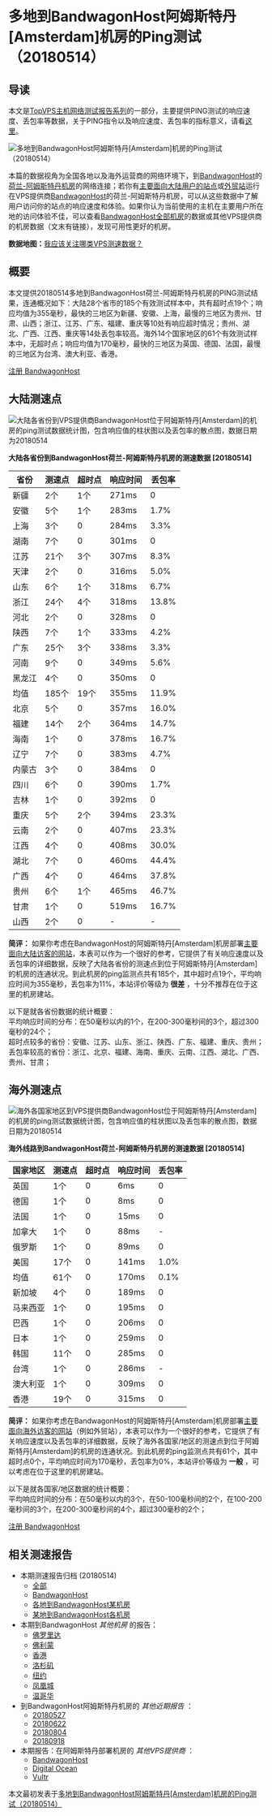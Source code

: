 #  多地到BandwagonHost阿姆斯特丹[Amsterdam]机房的Ping测试（20180514） 

## 导读

本文是[TopVPS主机网络测试报告系列](https://vps123.top/pingtest)的一部分，主要提供PING测试的响应速度、丢包率等数据，关于PING指令以及响应速度、丢包率的指标意义，请看[这里](https://vps123.top/what-is-ping.html)。

![多地到BandwagonHost阿姆斯特丹\[Amsterdam\]机房的Ping测试（20180514）](/images/thumbnails/to_bwg_Amsterdam.png)

本篇的数据视角为全国各地以及海外运营商的网络环境下，到[BandwagonHost](https://vps123.top/go/bwg)的[荷兰-阿姆斯特丹机房](https://vps123.top/bandwagon-facilities.html#amsterdam)的网络连接；若你有[主要面向大陆用户的站点](https://vps123.top/website-for-mainland-users.html)或[外贸站](https://vps123.top/website-for-internation-trade.html)运行在VPS提供商[BandwagonHost](https://vps123.top/go/bwg)的荷兰-阿姆斯特丹机房，可以从这些数据中了解用户访问你的站点的响应速度和体验。如果你认为当前使用的主机在主要用户所在地的访问体验不佳，可以查看[BandwagonHost全部机房](/bandwagon/isp/china/20180514-bandwagon-isp-china.md)的数据或其他VPS提供商的机房数据（文末有链接），发现可用性更好的机房。

**数据地图：**[我应该关注哪类VPS测速数据？](https://vps123.top/find-pingtest-data-you-need.html)

## 概要

本文提供20180514多地到BandwagonHost荷兰-阿姆斯特丹机房的PING测试结果，连通概况如下：大陆28个省市的185个有效测试样本中，共有超时点19个；响应均值为355毫秒，最快的三地区为新疆、安徽、上海，最慢的三地区为贵州、甘肃、山西；浙江、江苏、广东、福建、重庆等10处有响应超时情况；贵州、湖北、广西、江西、重庆等14处丢包率较高。海外14个国家地区的61个有效测试样本中，无超时点；响应均值为170毫秒，最快的三地区为英国、德国、法国，最慢的三地区为台湾、澳大利亚、香港。

[注册 BandwagonHost](https://vps123.top/go/bwg/_btn1)

## 大陆测速点

![大陆各省份到VPS提供商BandwagonHost位于阿姆斯特丹\[Amsterdam\]的机房的ping测试数据统计图，包含响应值的柱状图以及丢包率的散点图，数据日期为20180514](/images/pingtests/bwg_20180514/plot_idc_bwg_netherlands-amsterdam_20180514_mainland.png)

**大陆各省份到BandwagonHost荷兰-阿姆斯特丹机房的测速数据 [20180514]**

省份 | 测速点 | 超时点 | 响应时间 | 丢包率  
---|---|---|---|---  
新疆 | 2个 | 1个 | 271ms | 0  
安徽 | 5个 | 1个 | 283ms | 1.7%  
上海 | 3个 | 0 | 284ms | 3.3%  
湖南 | 7个 | 0 | 301ms | 0  
江苏 | 21个 | 3个 | 307ms | 8.3%  
天津 | 2个 | 0 | 316ms | 5.0%  
山东 | 6个 | 1个 | 318ms | 6.7%  
浙江 | 24个 | 4个 | 318ms | 13.8%  
河北 | 2个 | 0 | 328ms | 0  
陕西 | 7个 | 1个 | 333ms | 4.2%  
广东 | 25个 | 3个 | 338ms | 3.3%  
河南 | 9个 | 0 | 349ms | 5.6%  
黑龙江 | 4个 | 0 | 350ms | 0  
均值 | 185个 | 19个 | 355ms | 11.9%  
北京 | 5个 | 0 | 357ms | 16.0%  
福建 | 14个 | 2个 | 364ms | 14.7%  
海南 | 1个 | 0 | 378ms | 16.7%  
辽宁 | 7个 | 0 | 383ms | 4.7%  
内蒙古 | 3个 | 0 | 384ms | 0  
四川 | 6个 | 0 | 390ms | 1.7%  
吉林 | 1个 | 0 | 392ms | 0  
重庆 | 5个 | 2个 | 394ms | 23.3%  
云南 | 2个 | 0 | 407ms | 23.3%  
江西 | 4个 | 0 | 408ms | 30.0%  
湖北 | 7个 | 0 | 460ms | 44.4%  
广西 | 4个 | 0 | 464ms | 37.8%  
贵州 | 6个 | 1个 | 465ms | 46.7%  
甘肃 | 1个 | 0 | 519ms | 16.7%  
山西 | 2个 | 0 | - | -  
  
**简评：** 如果你考虑在BandwagonHost的阿姆斯特丹[Amsterdam]机房部署[主要面向大陆访客的网站](website-for-mainland-users.html)，本表可以作为一个很好的参考，它提供了有关响应速度以及丢包率的详细数据，反映了大陆各省份的测速点到位于阿姆斯特丹[Amsterdam]的机房的连通状况。到此机房的ping监测点共有185个，其中超时点19个，平均响应时间为355毫秒，丢包率为11%，本站评价等级为 **很差** ，十分不推荐在位于这里的机房建站。

以下是就各省份数据的统计概要：  
平均响应时间的分布：在50毫秒以内的1个，在200-300毫秒间的3个，超过300毫秒的24个；  
超时点较多的省份：安徽、江苏、山东、浙江、陕西、广东、福建、重庆、贵州；  
丢包率较高的省份：浙江、北京、福建、海南、重庆、云南、江西、湖北、广西、贵州、甘肃；

## 海外测速点

![海外各国家地区到VPS提供商BandwagonHost位于阿姆斯特丹\[Amsterdam\]的机房的ping测试数据统计图，包含响应值的柱状图以及丢包率的散点图，数据日期为20180514](/images/pingtests/bwg_20180514/plot_idc_bwg_netherlands-amsterdam_20180514_overseas.png)

**海外线路到BandwagonHost荷兰-阿姆斯特丹机房的测速数据 [20180514]**

国家地区 | 测速点 | 超时点 | 响应时间 | 丢包率  
---|---|---|---|---  
英国 | 1个 | 0 | 6ms | 0  
德国 | 1个 | 0 | 8ms | 0  
法国 | 1个 | 0 | 15ms | 0  
加拿大 | 1个 | 0 | 88ms | -  
俄罗斯 | 1个 | 0 | 89ms | 0  
美国 | 17个 | 0 | 141ms | 1.0%  
均值 | 61个 | 0 | 170ms | 0.1%  
新加坡 | 4个 | 0 | 189ms | 0  
马来西亚 | 1个 | 0 | 195ms | 0  
巴西 | 1个 | 0 | 206ms | 0  
日本 | 1个 | 0 | 259ms | 0  
韩国 | 11个 | 0 | 285ms | 0  
台湾 | 1个 | 0 | 286ms | -  
澳大利亚 | 1个 | 0 | 309ms | 0  
香港 | 19个 | 0 | 315ms | 0  
  
**简评：** 如果你考虑在BandwagonHost的阿姆斯特丹[Amsterdam]机房部署[主要面向海外访客的网站](https://vps123.top/website-for-internation-trade.html)（例如外贸站），本表可以作为一个很好的参考，它提供了有关响应速度以及丢包率的详细数据，反映了海外各国家/地区的测速点到位于阿姆斯特丹[Amsterdam]的机房的连通状况。到此机房的ping监测点共有61个，其中超时点0个，平均响应时间为170毫秒，丢包率为0%，本站评价等级为 **一般** ，可以考虑在位于这里的机房建站。

以下是就各国家/地区数据的统计概要：  
平均响应时间的分布：在50毫秒以内的3个，在50-100毫秒间的2个，在100-200毫秒间的3个，在200-300毫秒间的4个，超过300毫秒的2个；

[注册 BandwagonHost](https://vps123.top/go/bwg/_btn2)

## 相关测速报告

  * 本期测速报告归档 (20180514) 
    * [全部](https://vps123.top/pingtests/20180514 "本期各VPS提供商全部测速报告")
    * [BandwagonHost](https://vps123.top/pingtests/idc-bandwagon/20180514 "本期BandwagonHost的全部测速报告")
    * [各地到BandwagonHost某机房](https://vps123.top/pingtests/idc-bandwagon/isp-global/20180514 "以BandwagonHost某机房为关注对象的视角，横向比较大陆各省份、海外各国家地区")
    * [某地到BandwagonHost各机房](https://vps123.top/pingtests/idc-bandwagon/facility-all/20180514 "以大陆某省份为关注对象的视角，横向比较BandwagonHost各机房")
  * 本期到BandwagonHost _其他机房_ 的报告： 
    * [佛罗里达](/bandwagon/idc/florida/20180514-bandwagon-idc-florida.md "多地到BandwagonHost佛罗里达机房的Ping测试 20180514")
    * [佛利蒙](/bandwagon/idc/fremont/20180514-bandwagon-idc-fremont.md "多地到BandwagonHost佛利蒙机房的Ping测试 20180514")
    * [香港](/bandwagon/idc/hongkong/20180514-bandwagon-idc-hongkong.md "多地到BandwagonHost香港机房的Ping测试 20180514")
    * [洛杉矶](/bandwagon/idc/losangeles/20180514-bandwagon-idc-losangeles.md "多地到BandwagonHost洛杉矶机房的Ping测试 20180514")
    * [纽约](/bandwagon/idc/newyork/20180514-bandwagon-idc-newyork.md "多地到BandwagonHost纽约机房的Ping测试 20180514")
    * [凤凰城](/bandwagon/idc/phoenix/20180514-bandwagon-idc-phoenix.md "多地到BandwagonHost凤凰城机房的Ping测试 20180514")
    * [温哥华](/bandwagon/idc/vancouver/20180514-bandwagon-idc-vancouver.md "多地到BandwagonHost温哥华机房的Ping测试 20180514")
  * 到BandwagonHost阿姆斯特丹机房的 _其他近期报告_ ： 
    * [20180527](/bandwagon/idc/amsterdam/20180527-bandwagon-idc-amsterdam.md "多地到BandwagonHost阿姆斯特丹机房的Ping测试 20180527")
    * [20180622](/bandwagon/idc/amsterdam/20180622-bandwagon-idc-amsterdam.md "多地到BandwagonHost阿姆斯特丹机房的Ping测试 20180622")
    * [20180804](/bandwagon/idc/amsterdam/20180804-bandwagon-idc-amsterdam.md "多地到BandwagonHost阿姆斯特丹机房的Ping测试 20180804")
    * [20180918](/bandwagon/idc/amsterdam/20180918-bandwagon-idc-amsterdam.md "多地到BandwagonHost阿姆斯特丹机房的Ping测试 20180918")
  * 本期报告：在阿姆斯特丹部署机房的 _其他VPS提供商_ ： 
    * [BandwagonHost](/bandwagon/idc/amsterdam/20180514-bwg-idc-amsterdam.md "多地到BandwagonHost阿姆斯特丹机房的Ping测试 20180514")
    * [Digital Ocean](do/idc/amsterdam/20180514-do-idc-amsterdam.md "多地到Digital Ocean阿姆斯特丹机房的Ping测试 20180514")
    * [Vultr](/vultr/idc/amsterdam/20180514-vultr-idc-amsterdam.md "多地到Vultr阿姆斯特丹机房的Ping测试 20180514")



本文最初发表于[多地到BandwagonHost阿姆斯特丹[Amsterdam]机房的Ping测试（20180514）](https://vps123.top/pingtest/20180514-bandwagon-idc-amsterdam.html)
